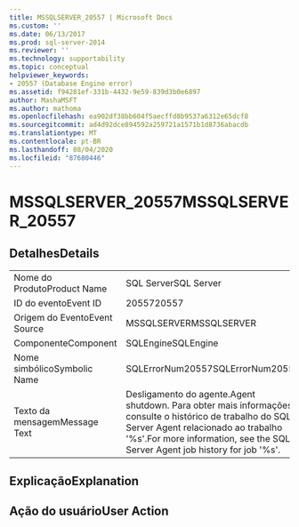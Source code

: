 ```yaml
---
title: MSSQLSERVER_20557 | Microsoft Docs
ms.custom: ''
ms.date: 06/13/2017
ms.prod: sql-server-2014
ms.reviewer: ''
ms.technology: supportability
ms.topic: conceptual
helpviewer_keywords:
- 20557 (Database Engine error)
ms.assetid: f94281ef-331b-4432-9e59-839d3b0e6897
author: MashaMSFT
ms.author: mathoma
ms.openlocfilehash: ea902df38bb604f5aecffd8b9537a6312e65dcf8
ms.sourcegitcommit: ad4d92dce894592a259721a1571b1d8736abacdb
ms.translationtype: MT
ms.contentlocale: pt-BR
ms.lasthandoff: 08/04/2020
ms.locfileid: "87680446"
---
```

# <a name="mssqlserver_20557"></a><span data-ttu-id="6c91e-102">MSSQLSERVER_20557</span><span class="sxs-lookup"><span data-stu-id="6c91e-102">MSSQLSERVER_20557</span></span>
    
## <a name="details"></a><span data-ttu-id="6c91e-103">Detalhes</span><span class="sxs-lookup"><span data-stu-id="6c91e-103">Details</span></span>  
  
|||  
|-|-|  
|<span data-ttu-id="6c91e-104">Nome do Produto</span><span class="sxs-lookup"><span data-stu-id="6c91e-104">Product Name</span></span>|<span data-ttu-id="6c91e-105">SQL Server</span><span class="sxs-lookup"><span data-stu-id="6c91e-105">SQL Server</span></span>|  
|<span data-ttu-id="6c91e-106">ID do evento</span><span class="sxs-lookup"><span data-stu-id="6c91e-106">Event ID</span></span>|<span data-ttu-id="6c91e-107">20557</span><span class="sxs-lookup"><span data-stu-id="6c91e-107">20557</span></span>|  
|<span data-ttu-id="6c91e-108">Origem do Evento</span><span class="sxs-lookup"><span data-stu-id="6c91e-108">Event Source</span></span>|<span data-ttu-id="6c91e-109">MSSQLSERVER</span><span class="sxs-lookup"><span data-stu-id="6c91e-109">MSSQLSERVER</span></span>|  
|<span data-ttu-id="6c91e-110">Componente</span><span class="sxs-lookup"><span data-stu-id="6c91e-110">Component</span></span>|<span data-ttu-id="6c91e-111">SQLEngine</span><span class="sxs-lookup"><span data-stu-id="6c91e-111">SQLEngine</span></span>|  
|<span data-ttu-id="6c91e-112">Nome simbólico</span><span class="sxs-lookup"><span data-stu-id="6c91e-112">Symbolic Name</span></span>|<span data-ttu-id="6c91e-113">SQLErrorNum20557</span><span class="sxs-lookup"><span data-stu-id="6c91e-113">SQLErrorNum20557</span></span>|  
|<span data-ttu-id="6c91e-114">Texto da mensagem</span><span class="sxs-lookup"><span data-stu-id="6c91e-114">Message Text</span></span>|<span data-ttu-id="6c91e-115">Desligamento do agente.</span><span class="sxs-lookup"><span data-stu-id="6c91e-115">Agent shutdown.</span></span> <span data-ttu-id="6c91e-116">Para obter mais informações, consulte o histórico de trabalho do SQL Server Agent relacionado ao trabalho '%s'.</span><span class="sxs-lookup"><span data-stu-id="6c91e-116">For more information, see the SQL Server Agent job history for job '%s'.</span></span>|  
  
## <a name="explanation"></a><span data-ttu-id="6c91e-117">Explicação</span><span class="sxs-lookup"><span data-stu-id="6c91e-117">Explanation</span></span>  
  
## <a name="user-action"></a><span data-ttu-id="6c91e-118">Ação do usuário</span><span class="sxs-lookup"><span data-stu-id="6c91e-118">User Action</span></span>  
  
